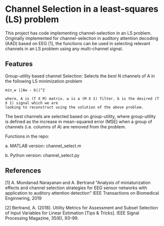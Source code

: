 # Channel Selection in a least-squares (LS) problem 
This project has code implementing channel-selection in an LS problem. Originally implemented for channel-selection in auditory attention decoding (AAD) based on EEG [1], the functions can be used in selecting relevant channels in an LS problem using any multi-channel signal.


## Features
Group-utility based channel Selection: Selects the _best N_ channels of A in the following LS minimization problem 

	min_w ||Aw - b||^2
	
	where, A is (T X M) matrix. w is a (M X 1) filter. b is the desired (T X 1) signal which we are
	looking to reconstruct using the solution of the above problem.
	
The best channels are selected based on group-utility, where group-utility is defined as the increase in mean-squared error (MSE) when a group of channels (i.e. columns of _A_) are removed from the problem. 

Functions in the repo:

a. MATLAB version: channel_select.m

b. Python version: channel_select.py

	


## References
[1] A. Mundanad Narayanan and A. Bertrand "Analysis of miniaturization effects and channel selection strategies for EEG sensor networks with application to auditory attention detection" IEEE Transactions on Biomedical Enginnering, 2019

[2] Bertrand, A. (2018). Utility Metrics for Assessment and Subset Selection of Input Variables for Linear Estimation [Tips & Tricks]. IEEE Signal Processing Magazine, 35(6), 93–99.
